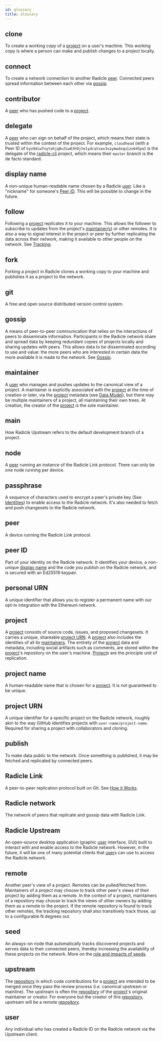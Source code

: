 ```yaml
---
id: glossary
title: Glossary
---
```


## clone
To create a working copy of a [project][pr] on a user's machine. This working
copy is where a person can make and publish changes to a project locally.

## connect
To create a network connection to another Radicle [peer][pe]. Connected peers
spread information between each other via [gossip][gp].

## contributor
A [peer][pe] who has pushed code to a [project][pr].

## delegate

A [peer](#peer) who can sign on behalf of the project, which means their state is trusted within the context of the
project. For example, `cloudhead` (with a Peer ID of `hyn9diwfnytahjq8u3iw63h9jte1ydcatxax3saymwdxqu1zo645pe`) is the
delegate of the
[radicle-cli](https://app.radicle.network/alt-clients.radicle.eth/rad:git:hnrkmg77m8tfzj4gi4pa4mbhgysfgzwntjpao/tree/f7a9314b5ff176a6836923c0424157070f995533)
project, which means their `master` branch is the de facto standard.

## display name
A non-unique human-readable name chosen by a Radicle [user][us]. Like a
"nickname" for someone's [Peer ID](#peer-id). This will be possible to change in
the future.

## follow
Following a [project][pr] replicates it to your machine. This allows the
follower to subscribe to updates from the project's [maintainer(s)][ma] or other
remotes. It is also a way to signal interest in the project or peer by further
replicating the data across their network, making it available to other people
on the network. See [Tracking][hiw-tr].

## fork
Forking a project in Radicle clones a working copy to your machine and publishes
it as a project to the network.

## git
A free and open source distributed version control system.

## gossip
A means of peer-to-peer communication that relies on the interactions of peers
to disseminate information. Participants in the Radicle network share and spread
data by keeping redundant copies of projects locally and sharing updates with
peers. This allows data to be disseminated according to use and value: the more
peers who are interested in certain data the more available it is made to the
network. See [Gossip][hiw-rm].

## maintainer
A [user][us] who manages and pushes updates to the canonical view of a project.
A maintainer is explicitly associated with the [project][pr] at the time of
creation or later, via the [project][pr] metadata (see [Data Model][hiw-dm]),
but there may be multiple maintainers of a project, all maintaining their own
trees. At creation, the creator of the [project][pr] is the sole maintainer.

## main
How Radicle Upstream refers to the default development branch of a project.

## node
A [peer][pr] running an instance of the Radicle Link protocol. There can only be
one node running per device.

## passphrase
A sequence of characters used to encrypt a peer's private key (See
[Identities][hiw-id]) to enable access to the Radicle network. It's also needed
to fetch and push changesets to the Radicle network.

## peer
A device running the Radicle Link protocol.

## peer ID

Part of your identity on the Radicle network. It identifies your device, a non-unique [display
name](#display-name) and the code you publish on the Radicle network, and is secured with an
Ed25519 keypair.

## personal URN

A unique identifier that allows you to register a permanent name with our opt-in integration with the Ethereum network.

## project
A [project][pr] consists of source code, issues, and proposed changesets. It
carries a unique, shareable [project URN](#project-urn). A [project][pr] also includes the
identities of all its [maintainers][ma]. The entirety of the [project][pr] data
and metadata, including social artifacts such as comments, are stored within the
[project][pr]'s repository on the user's machine. [Project][pr]s are the
principle unit of replication.

## project name
A human-readable name that is chosen for a [project][pe]. It is not guaranteed
to be unique.

## project URN

A unique identifier for a specific project on the Radicle network, roughly akin to the way GitHub identifies projects
with `user-name/project-name`. Required for sharing a project with collaborators and cloning.

## publish
To make data public to the network. Once something is published, it may be
fetched and replicated by connected peers.

## Radicle Link
A peer-to-peer replication protocol built on Git. See [How it Works][hiw].

## Radicle network
The network of peers that replicate and gossip data with Radicle Link.

## Radicle Upstream
An open-source desktop application (graphic [user][us] interface, GUI) built to
interact with and enable access to the Radicle network. However, in the future, it will be one of
many potential clients that [user][us]s can use to access the Radicle network.

## remote
Another peer's view of a project. Remotes can be pulled/fetched from.
Maintainers of a project may choose to track other peer's views of their project
by adding them as a remote. In the context of a project, maintainers of a
repository may choose to track the views of other owners by adding them as a
remote to the project. If the remote repository is found to track other remotes,
the tracking repository shall also transitively track those, up to a
configurable N degrees out.

## seed
An always-on node that automatically tracks discovered projects and serves data
to their connected peers, thereby increasing the availability of these projects
on the network. More on the [role and impacts of seeds][hiw-se].

## upstream
The [repository][re] in which code contributions for a [project][pr] are
intended to be merged once they pass the review process (i.e. canonical upstream
or mainline). The upstream is often the [repository][re] of the [project][pr]'s
original maintainer or creator. For everyone but the creator of this
[repository][re], upstream will be a remote [repository][re].

## user
Any individual who has created a Radicle ID on the Radicle network via the
Upstream client.


[br]: #branch
[gp]: #gossip
[ma]: #maintainer
[pe]: #peer
[pr]: #project
[re]: #repository
[ri]: #radicle-id
[us]: #user

[hiw]: how-it-works.md
[hiw-dm]: how-it-works.md/#data-model
[hiw-id]: how-it-works.md/#identities
[hiw-rm]: how-it-works.md/#replication-model
[hiw-se]: how-it-works.md/#seeding
[hiw-tr]: how-it-works.md/#tracking
[hiw-wc]: how-it-works.md/#working-copies
